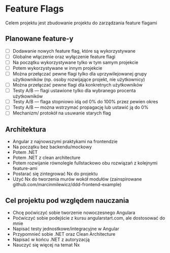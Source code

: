 # Feature Flags

Celem projektu jest zbudowanie projektu do zarządzania feature flagami

## Planowane feature-y

- [ ] Dodawanie nowych feature flag, które są wykorzystywane
- [ ] Globalne włączenie oraz wyłączenie feature flagi
- [ ] Na początku wykorzystywane tylko w tym samym projekcie
- [ ] Potem wykorzystywane w innym projekcie
- [ ] Można przełączać pewne flagi tylko dla uprzywilejowanej grupy użytkowników (np. osoby rozwijające projekt, nie użytkownicy)
- [ ] Można przełączać pewne flagi dla konkretnych użytkowników
- [ ] Testy A/B — flagi ustawione tylko dla wybranego procenta użytkowników
- [ ] Testy A/B — flaga stopniowo idą od 0% do 100% przez pewien okres
- [ ] Testy A/B — można wstrzymać propagację lub ustawić ją do 0%
- [ ] Mechanizm/ protokół na usuwanie starych flag

## Architektura

- Angular z najnowszymi praktykami na frontendzie 
- Na początku bez backendu/mockowy
- Potem .NET
- Potem .NET z clean architecture
- Potem rozwijanie równolegle fullstackowo obu rozwiązań z kolejnymi feature-ami
- Postarać się zintegrować Nx do projektu
- Użyć Nx do tworzenia murów wokół modułów (zainspirowane github.com/marcinmilewicz/ddd-frontend-example)

## Cel projektu pod względem nauczania

- Chcę poćwiczyć sobie tworzenie nowoczesnego Angulara
- Poćwiczyć sobie podejście z kursu angularstart.com, ale dostosować do mnie
- Napisać testy jednostkowe/integracyjne w Angular
- Przypomnieć sobie .NET oraz Clean Architecture
- Napisać w końcu .NET z autoryzacją
- Nauczyć się więcej na temat Nx

